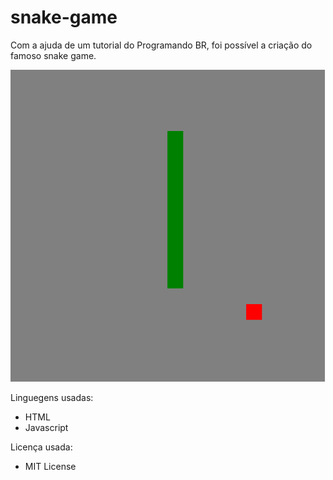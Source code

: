 # snake-game
Com a ajuda de um tutorial do Programando BR, foi possível a criação do famoso snake game.

<img src= https://github.com/natiegiardini/snake-game/blob/main/snake%20foto.PNG>

Linguegens usadas:
* HTML
* Javascript

Licença usada:
* MIT License
